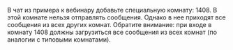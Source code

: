 В чат из примера к вебинару добавьте специальную комнату: 1408.
В этой комнате нельзя отправлять сообщения.
Однако в нее приходят все сообщения из всех других комнат.
Обратите внимание:
при входе в комнату 1408 должны загрузиться все сообщения из всех комнат (по аналогии с типовыми комнатами).


